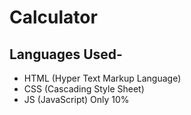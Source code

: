 # Calculator
## Languages Used-
- HTML (Hyper Text Markup Language)
- CSS  (Cascading Style Sheet)
- JS   (JavaScript) Only 10%
